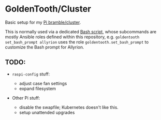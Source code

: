 # GoldenTooth/Cluster

Basic setup for my [Pi bramble/cluster](https://github.com/goldentooth/).

This is normally used via a dedicated [Bash script](https://github.com/goldentooth/bash), whose subcommands are mostly Ansible roles defined within this repository, e.g. `goldentooth set_bash_prompt allyrion` uses the role `goldentooth.set_bash_prompt` to customize the Bash prompt for Allyrion.

## TODO:

- `raspi-config` stuff:
  - adjust case fan settings
  - expand filesystem

- Other Pi stuff:
  - disable the swapfile; Kubernetes doesn't like this.
  - setup unattended upgrades
